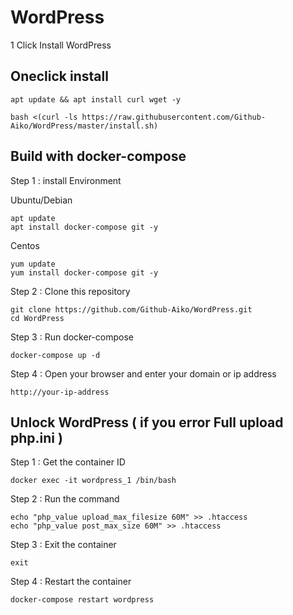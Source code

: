 # WordPress
 1 Click Install WordPress

## Oneclick install
```
apt update && apt install curl wget -y

```

```
bash <(curl -ls https://raw.githubusercontent.com/Github-Aiko/WordPress/master/install.sh)

```
## Build with docker-compose 
Step 1 : install Environment

Ubuntu/Debian
```
apt update
apt install docker-compose git -y

```

Centos
```
yum update
yum install docker-compose git -y

```

Step 2 : Clone this repository
```
git clone https://github.com/Github-Aiko/WordPress.git
cd WordPress
```

Step 3 : Run docker-compose
```
docker-compose up -d
```

Step 4 : Open your browser and enter your domain or ip address
```
http://your-ip-address
```

## Unlock WordPress ( if you error Full upload php.ini )

Step 1 : Get the container ID

```
docker exec -it wordpress_1 /bin/bash
```

Step 2 : Run the command

```
echo "php_value upload_max_filesize 60M" >> .htaccess
echo "php_value post_max_size 60M" >> .htaccess
```

Step 3 : Exit the container

```
exit
```

Step 4 : Restart the container

```
docker-compose restart wordpress
```